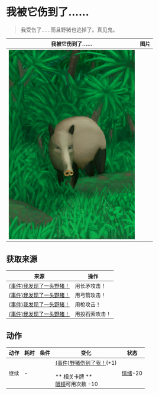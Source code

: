 # 我被它伤到了……  
> 我受伤了……而且野猪也逃掉了。真见鬼。  
  
  我被它伤到了……  |   图片   
 ----  |  ----:   
   |  ![](Sprite/BoarEvent.png)   
  
## 获取来源  
来源  |  操作  
----  |  ----  
[(事件)我发现了一头野猪！](Event_BoarFight.md)  |  用长矛攻击！  
[(事件)我发现了一头野猪！](Event_BoarFight.md)  |  用弓箭攻击！  
[(事件)我发现了一头野猪！](Event_BoarFight.md)  |  用枪攻击！  
[(事件)我发现了一头野猪！](Event_BoarFight.md)  |  用投石索攻击！  
## 动作  
动作  |  耗时  |  条件  |  变化  |  状态  
----  |  ----  |  ----  |  ----  |  ----  
继续<br>  |  -  |    |  [(事件)野猪伤到了我！](Event_BoarWoundMajor.md)(+1)<br><br>** 相关卡牌 **<br>[眼镜](Glasses.md)可用次数  -10<br>  |  [情绪](Morale.md)-20  
